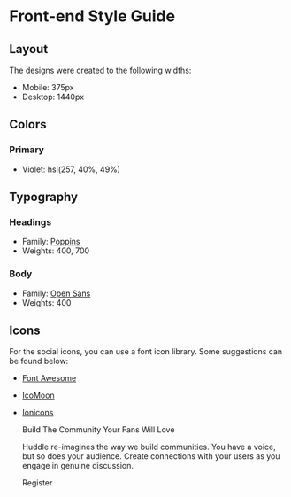 # Front-end Style Guide

## Layout

The designs were created to the following widths:

- Mobile: 375px
- Desktop: 1440px

## Colors

### Primary

- Violet: hsl(257, 40%, 49%)

## Typography

### Headings

- Family: [Poppins](https://fonts.google.com/specimen/Poppins)
- Weights: 400, 700

### Body

- Family: [Open Sans](https://fonts.google.com/specimen/Open+Sans)
- Weights: 400

## Icons

For the social icons, you can use a font icon library. Some suggestions can be found below:

- [Font Awesome](https://fontawesome.com/)
- [IcoMoon](https://icomoon.io/)
- [Ionicons](https://ionicons.com/)

  Build The Community Your Fans Will Love

  Huddle re-imagines the way we build communities. You have a voice, but so does your audience. 
  Create connections with your users as you engage in genuine discussion. 

  Register